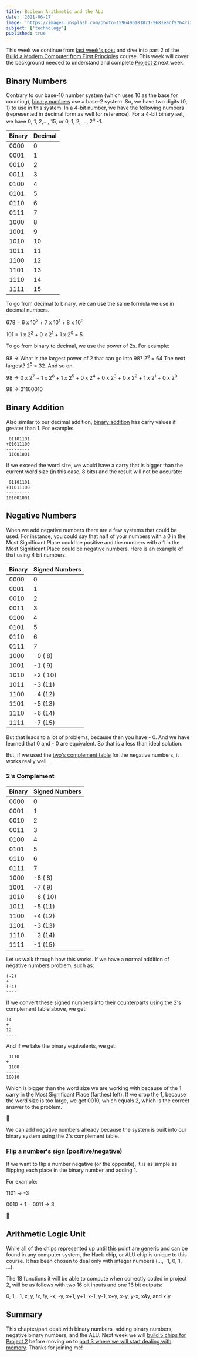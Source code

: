 ```yaml
---
title: Boolean Arithmetic and the ALU
date: '2021-06-17'
image: 'https://images.unsplash.com/photo-1596496181871-9681eacf9764?ixid=MnwxMjA3fDB8MHxwaG90by1wYWdlfHx8fGVufDB8fHx8&ixlib=rb-1.2.1&auto=format&fit=crop&w=1064&q=80'
subject: ['technology']
published: true
---
```


This week we continue from [last week's post](/2021-06-10/) and dive into part 2 of the [Build a Modern Computer from First Principles](https://www.coursera.org/learn/build-a-computer/home/welcome) course. This week will cover the background needed to understand and complete [Project 2](https://www.nand2tetris.org/project02) next week.

## Binary Numbers

Contrary to our base-10 number system (which uses 10 as the base for counting), [binary numbers](https://en.wikipedia.org/wiki/Binary_number) use a base-2 system. So, we have two digits (0, 1) to use in this system. In a 4-bit number, we have the following numbers (represented in decimal form as well for reference). For a 4-bit binary set, we have 0, 1, 2,..., 15, or 0, 1, 2, ..., 2<sup>n</sup> -1.

| Binary | Decimal |
| ------ | ------- |
| 0000   | 0       |
| 0001   | 1       |
| 0010   | 2       |
| 0011   | 3       |
| 0100   | 4       |
| 0101   | 5       |
| 0110   | 6       |
| 0111   | 7       |
| 1000   | 8       |
| 1001   | 9       |
| 1010   | 10      |
| 1011   | 11      |
| 1100   | 12      |
| 1101   | 13      |
| 1110   | 14      |
| 1111   | 15      |

To go from decimal to binary, we can use the same formula we use in decimal numbers.

678 = 6 x 10<sup>2</sup> + 7 x 10<sup>1</sup> + 8 x 10<sup>0</sup>

101 = 1 x 2<sup>2</sup> + 0 x 2<sup>1</sup> + 1 x 2<sup>0</sup> = 5

To go from binary to decimal, we use the power of 2s. For example:

98 -> What is the largest power of 2 that can go into 98? 2<sup>6</sup> = 64 The next largest? 2<sup>5</sup> = 32. And so on.

98 -> 0 x 2<sup>7</sup> + 1 x 2<sup>6</sup> + 1 x 2<sup>5</sup> + 0 x 2<sup>4</sup> + 0 x 2<sup>3</sup> + 0 x 2<sup>2</sup> + 1 x 2<sup>1</sup> + 0 x 2<sup>0</sup>

98 -> 01100010

## Binary Addition

Also similar to our decimal addition, [binary addition](https://www.wikihow.com/Add-Binary-Numbers) has carry values if greater than 1. For example:

     01101101
    +01011100
    ---------
     11001001

If we exceed the word size, we would have a carry that is bigger than the current word size (in this case, 8 bits) and the result will not be accurate:

     01101101
    +11011100
    ---------
    101001001

## Negative Numbers

When we add negative numbers there are a few systems that could be used. For instance, you could say that half of your numbers with a 0 in the Most Significant Place could be positive and the numbers with a 1 in the Most Significant Place could be negative numbers. Here is an example of that using 4 bit numbers.

| Binary | Signed Numbers |
| ------ | -------------- |
| 0000   | 0              |
| 0001   | 1              |
| 0010   | 2              |
| 0011   | 3              |
| 0100   | 4              |
| 0101   | 5              |
| 0110   | 6              |
| 0111   | 7              |
| 1000   | -0 ( 8)        |
| 1001   | -1 ( 9)        |
| 1010   | -2 ( 10)       |
| 1011   | -3 (11)        |
| 1100   | -4 (12)        |
| 1101   | -5 (13)        |
| 1110   | -6 (14)        |
| 1111   | -7 (15)        |

But that leads to a lot of problems, because then you have - 0. And we have learned that 0 and - 0 are equivalent. So that is a less than ideal solution.

But, if we used the [two's complement table](https://en.wikipedia.org/wiki/Two%27s_complement) for the negative numbers, it works really well.

### 2's Complement

| Binary | Signed Numbers |
| ------ | -------------- |
| 0000   | 0              |
| 0001   | 1              |
| 0010   | 2              |
| 0011   | 3              |
| 0100   | 4              |
| 0101   | 5              |
| 0110   | 6              |
| 0111   | 7              |
| 1000   | -8 ( 8)        |
| 1001   | -7 ( 9)        |
| 1010   | -6 ( 10)       |
| 1011   | -5 (11)        |
| 1100   | -4 (12)        |
| 1101   | -3 (13)        |
| 1110   | -2 (14)        |
| 1111   | -1 (15)        |

Let us walk through how this works. If we have a normal addition of negative numbers problem, such as:

    (-2)
    +
    (-4)
    ----

If we convert these signed numbers into their counterparts using the 2's complement table above, we get:

    14
    +
    12
    ----

And if we take the binary equivalents, we get:

     1110
    +
     1100
    -----
    10010

Which is bigger than the word size we are working with because of the 1 carry in the Most Significant Place (farthest left). If we drop the 1, because the word size is too large, we get 0010, which equals 2, which is the correct answer to the problem.

🤯

We can add negative numbers already because the system is built into our binary system using the 2's complement table.

### Flip a number's sign (positive/negative)

If we want to flip a number negative (or the opposite), it is as simple as flipping each place in the binary number and adding 1.

For example:

1101 -> -3

0010 + 1 = 0011 -> 3

🤯

## Arithmetic Logic Unit

While all of the chips represented up until this point are generic and can be found in any computer system, the Hack chip, or ALU chip is unique to this course. It has been chosen to deal only with integer numbers (..., -1, 0, 1, ...).

The 18 functions it will be able to compute when correctly coded in project 2, will be as follows with two 16 bit inputs and one 16 bit outputs:

0, 1, -1, x, y, !x, !y, -x, -y, x+1, y+1, x-1, y-1, x+y, x-y, y-x, x&y, and x|y

## Summary

This chapter/part dealt with binary numbers, adding binary numbers, negative binary numbers, and the ALU. Next week we will [build 5 chips for Project 2](/2021-06-29/) before moving on to [part 3 where we will start dealing with memory](/2021-07-23/). Thanks for joining me!
